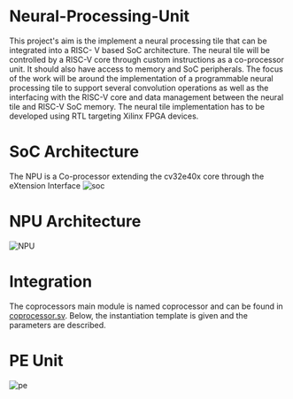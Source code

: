 # Neural-Processing-Unit
This project's aim is the implement a neural processing tile that can be integrated into
a RISC- V based SoC architecture. The neural tile will be controlled by a RISC-V core
through custom instructions as a co-processor unit. It should also have access to memory
and SoC peripherals. The focus of the work will be around the implementation of a
programmable neural processing tile to support several convolution operations as well as
the interfacing with the RISC-V core and data management between the neural tile and
RISC-V SoC memory. The neural tile implementation has to be developed using RTL
targeting Xilinx FPGA devices.
# SoC Architecture
The NPU is a Co-processor extending the cv32e40x core through the eXtension Interface
![soc](https://github.com/habibaouinti/NPU_X_Interface/assets/123462058/da7bb03e-8357-4135-a8aa-49d4fc987624)
# NPU Architecture
![NPU](https://github.com/habibaouinti/NPU_X_Interface/assets/123462058/3e0f4898-6ead-4924-a1e3-622520aadf86)
# Integration
The coprocessors main module is named coprocessor and can be found in [coprocessor.sv](NPU_X_Interface/RTL/coprocessor.sv). Below, the instantiation template is given and the parameters are described.
# PE Unit
![pe](https://github.com/habibaouinti/NPU_X_Interface/assets/123462058/5d0abf7a-c7fc-4b2d-8f8d-20a4676d4906)
